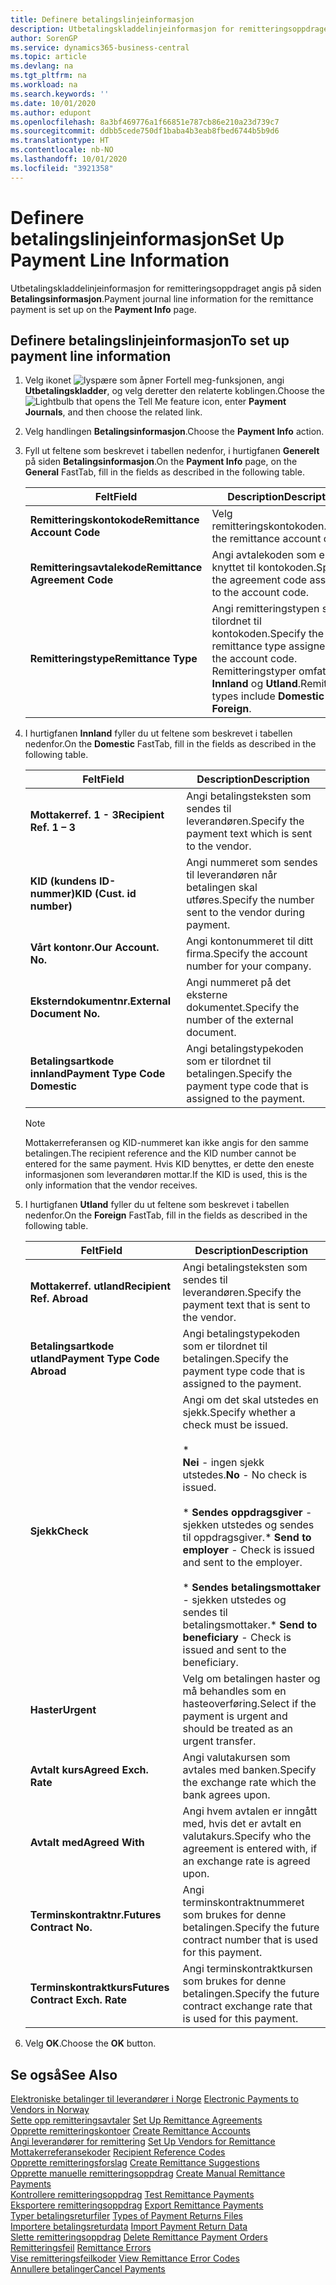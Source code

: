 ```yaml
---
title: Definere betalingslinjeinformasjon
description: Utbetalingskladdelinjeinformasjon for remitteringsoppdraget angis på siden Betalingsinformasjon.
author: SorenGP
ms.service: dynamics365-business-central
ms.topic: article
ms.devlang: na
ms.tgt_pltfrm: na
ms.workload: na
ms.search.keywords: ''
ms.date: 10/01/2020
ms.author: edupont
ms.openlocfilehash: 8a3bf469776a1f66851e787cb86e210a23d739c7
ms.sourcegitcommit: ddbb5cede750df1baba4b3eab8fbed6744b5b9d6
ms.translationtype: HT
ms.contentlocale: nb-NO
ms.lasthandoff: 10/01/2020
ms.locfileid: "3921358"
---
```

# <a name="set-up-payment-line-information"></a><span data-ttu-id="489c9-103">Definere betalingslinjeinformasjon</span><span class="sxs-lookup"><span data-stu-id="489c9-103">Set Up Payment Line Information</span></span>
<span data-ttu-id="489c9-104">Utbetalingskladdelinjeinformasjon for remitteringsoppdraget angis på siden **Betalingsinformasjon**.</span><span class="sxs-lookup"><span data-stu-id="489c9-104">Payment journal line information for the remittance payment is set up on the **Payment Info** page.</span></span>  

## <a name="to-set-up-payment-line-information"></a><span data-ttu-id="489c9-105">Definere betalingslinjeinformasjon</span><span class="sxs-lookup"><span data-stu-id="489c9-105">To set up payment line information</span></span>  

1.  <span data-ttu-id="489c9-106">Velg ikonet ![lyspære som åpner Fortell meg-funksjonen](../../media/ui-search/search_small.png "Fortell hva du vil gjøre"), angi **Utbetalingskladder**, og velg deretter den relaterte koblingen.</span><span class="sxs-lookup"><span data-stu-id="489c9-106">Choose the ![Lightbulb that opens the Tell Me feature](../../media/ui-search/search_small.png "Tell me what you want to do") icon, enter **Payment Journals**, and then choose the related link.</span></span>  
2.  <span data-ttu-id="489c9-107">Velg handlingen **Betalingsinformasjon**.</span><span class="sxs-lookup"><span data-stu-id="489c9-107">Choose the **Payment Info** action.</span></span>  
3.  <span data-ttu-id="489c9-108">Fyll ut feltene som beskrevet i tabellen nedenfor, i hurtigfanen **Generelt** på siden **Betalingsinformasjon**.</span><span class="sxs-lookup"><span data-stu-id="489c9-108">On the **Payment Info** page, on the **General** FastTab, fill in the fields as described in the following table.</span></span>  

    |<span data-ttu-id="489c9-109">Felt</span><span class="sxs-lookup"><span data-stu-id="489c9-109">Field</span></span>|<span data-ttu-id="489c9-110">Description</span><span class="sxs-lookup"><span data-stu-id="489c9-110">Description</span></span>|  
    |---------------------------------|---------------------------------------|  
    |<span data-ttu-id="489c9-111">**Remitteringskontokode**</span><span class="sxs-lookup"><span data-stu-id="489c9-111">**Remittance Account Code**</span></span>|<span data-ttu-id="489c9-112">Velg remitteringskontokoden.</span><span class="sxs-lookup"><span data-stu-id="489c9-112">Select the remittance account code.</span></span>|  
    |<span data-ttu-id="489c9-113">**Remitteringsavtalekode**</span><span class="sxs-lookup"><span data-stu-id="489c9-113">**Remittance Agreement Code**</span></span>|<span data-ttu-id="489c9-114">Angi avtalekoden som er knyttet til kontokoden.</span><span class="sxs-lookup"><span data-stu-id="489c9-114">Specify the agreement code assigned to the account code.</span></span>|  
    |<span data-ttu-id="489c9-115">**Remitteringstype**</span><span class="sxs-lookup"><span data-stu-id="489c9-115">**Remittance Type**</span></span>|<span data-ttu-id="489c9-116">Angi remitteringstypen som er tilordnet til kontokoden.</span><span class="sxs-lookup"><span data-stu-id="489c9-116">Specify the remittance type assigned to the account code.</span></span> <span data-ttu-id="489c9-117">Remitteringstyper omfatter **Innland** og **Utland**.</span><span class="sxs-lookup"><span data-stu-id="489c9-117">Remittance types include **Domestic** and **Foreign**.</span></span>|  

4.  <span data-ttu-id="489c9-118">I hurtigfanen **Innland** fyller du ut feltene som beskrevet i tabellen nedenfor.</span><span class="sxs-lookup"><span data-stu-id="489c9-118">On the **Domestic** FastTab, fill in the fields as described in the following table.</span></span>  

    |<span data-ttu-id="489c9-119">Felt</span><span class="sxs-lookup"><span data-stu-id="489c9-119">Field</span></span>|<span data-ttu-id="489c9-120">Description</span><span class="sxs-lookup"><span data-stu-id="489c9-120">Description</span></span>|  
    |---------------------------------|---------------------------------------|  
    |<span data-ttu-id="489c9-121">**Mottakerref. 1 - 3**</span><span class="sxs-lookup"><span data-stu-id="489c9-121">**Recipient Ref. 1 – 3**</span></span>|<span data-ttu-id="489c9-122">Angi betalingsteksten som sendes til leverandøren.</span><span class="sxs-lookup"><span data-stu-id="489c9-122">Specify the payment text which is sent to the vendor.</span></span>|  
    |<span data-ttu-id="489c9-123">**KID (kundens ID-nummer)**</span><span class="sxs-lookup"><span data-stu-id="489c9-123">**KID (Cust. id number)**</span></span>|<span data-ttu-id="489c9-124">Angi nummeret som sendes til leverandøren når betalingen skal utføres.</span><span class="sxs-lookup"><span data-stu-id="489c9-124">Specify the number sent to the vendor during payment.</span></span>|  
    |<span data-ttu-id="489c9-125">**Vårt kontonr.**</span><span class="sxs-lookup"><span data-stu-id="489c9-125">**Our Account. No.**</span></span>|<span data-ttu-id="489c9-126">Angi kontonummeret til ditt firma.</span><span class="sxs-lookup"><span data-stu-id="489c9-126">Specify the account number for your company.</span></span>|  
    |<span data-ttu-id="489c9-127">**Eksterndokumentnr.**</span><span class="sxs-lookup"><span data-stu-id="489c9-127">**External Document No.**</span></span>|<span data-ttu-id="489c9-128">Angi nummeret på det eksterne dokumentet.</span><span class="sxs-lookup"><span data-stu-id="489c9-128">Specify the number of the external document.</span></span>|  
    |<span data-ttu-id="489c9-129">**Betalingsartkode innland**</span><span class="sxs-lookup"><span data-stu-id="489c9-129">**Payment Type Code Domestic**</span></span>|<span data-ttu-id="489c9-130">Angi betalingstypekoden som er tilordnet til betalingen.</span><span class="sxs-lookup"><span data-stu-id="489c9-130">Specify the payment type code that is assigned to the payment.</span></span>|  

    > [!NOTE]  
    >  <span data-ttu-id="489c9-131">Mottakerreferansen og KID-nummeret kan ikke angis for den samme betalingen.</span><span class="sxs-lookup"><span data-stu-id="489c9-131">The recipient reference and the KID number cannot be entered for the same payment.</span></span> <span data-ttu-id="489c9-132">Hvis KID benyttes, er dette den eneste informasjonen som leverandøren mottar.</span><span class="sxs-lookup"><span data-stu-id="489c9-132">If the KID is used, this is the only information that the vendor receives.</span></span>  

5.  <span data-ttu-id="489c9-133">I hurtigfanen **Utland** fyller du ut feltene som beskrevet i tabellen nedenfor.</span><span class="sxs-lookup"><span data-stu-id="489c9-133">On the **Foreign** FastTab, fill in the fields as described in the following table.</span></span>  

    |<span data-ttu-id="489c9-134">Felt</span><span class="sxs-lookup"><span data-stu-id="489c9-134">Field</span></span>|<span data-ttu-id="489c9-135">Description</span><span class="sxs-lookup"><span data-stu-id="489c9-135">Description</span></span>|  
    |---------------------------------|---------------------------------------|  
    |<span data-ttu-id="489c9-136">**Mottakerref. utland**</span><span class="sxs-lookup"><span data-stu-id="489c9-136">**Recipient Ref. Abroad**</span></span>|<span data-ttu-id="489c9-137">Angi betalingsteksten som sendes til leverandøren.</span><span class="sxs-lookup"><span data-stu-id="489c9-137">Specify the payment text that is sent to the vendor.</span></span>|  
    |<span data-ttu-id="489c9-138">**Betalingsartkode utland**</span><span class="sxs-lookup"><span data-stu-id="489c9-138">**Payment Type Code Abroad**</span></span>|<span data-ttu-id="489c9-139">Angi betalingstypekoden som er tilordnet til betalingen.</span><span class="sxs-lookup"><span data-stu-id="489c9-139">Specify the payment type code that is assigned to the payment.</span></span>|  
    |<span data-ttu-id="489c9-140">**Sjekk**</span><span class="sxs-lookup"><span data-stu-id="489c9-140">**Check**</span></span>|<span data-ttu-id="489c9-141">Angi om det skal utstedes en sjekk.</span><span class="sxs-lookup"><span data-stu-id="489c9-141">Specify whether a check must be issued.</span></span><br /><br /> * <br />                        <span data-ttu-id="489c9-142">**Nei** - ingen sjekk utstedes.</span><span class="sxs-lookup"><span data-stu-id="489c9-142">**No** - No check is issued.</span></span><br /><br /> <span data-ttu-id="489c9-143">\* **Sendes oppdragsgiver** - sjekken utstedes og sendes til oppdragsgiver.</span><span class="sxs-lookup"><span data-stu-id="489c9-143">\* **Send to employer** - Check is issued and sent to the employer.</span></span><br /><br /> <span data-ttu-id="489c9-144">\* **Sendes betalingsmottaker** - sjekken utstedes og sendes til betalingsmottaker.</span><span class="sxs-lookup"><span data-stu-id="489c9-144">\* **Send to beneficiary** - Check is issued and sent to the beneficiary.</span></span>|  
    |<span data-ttu-id="489c9-145">**Haster**</span><span class="sxs-lookup"><span data-stu-id="489c9-145">**Urgent**</span></span>|<span data-ttu-id="489c9-146">Velg om betalingen haster og må behandles som en hasteoverføring.</span><span class="sxs-lookup"><span data-stu-id="489c9-146">Select if the payment is urgent and should be treated as an urgent transfer.</span></span>|  
    |<span data-ttu-id="489c9-147">**Avtalt kurs**</span><span class="sxs-lookup"><span data-stu-id="489c9-147">**Agreed Exch. Rate**</span></span>|<span data-ttu-id="489c9-148">Angi valutakursen som avtales med banken.</span><span class="sxs-lookup"><span data-stu-id="489c9-148">Specify the exchange rate which the bank agrees upon.</span></span>|  
    |<span data-ttu-id="489c9-149">**Avtalt med**</span><span class="sxs-lookup"><span data-stu-id="489c9-149">**Agreed With**</span></span>|<span data-ttu-id="489c9-150">Angi hvem avtalen er inngått med, hvis det er avtalt en valutakurs.</span><span class="sxs-lookup"><span data-stu-id="489c9-150">Specify who the agreement is entered with, if an exchange rate is agreed upon.</span></span>|  
    |<span data-ttu-id="489c9-151">**Terminskontraktnr.**</span><span class="sxs-lookup"><span data-stu-id="489c9-151">**Futures Contract No.**</span></span>|<span data-ttu-id="489c9-152">Angi terminskontraktnummeret som brukes for denne betalingen.</span><span class="sxs-lookup"><span data-stu-id="489c9-152">Specify the future contract number that is used for this payment.</span></span>|  
    |<span data-ttu-id="489c9-153">**Terminskontraktkurs**</span><span class="sxs-lookup"><span data-stu-id="489c9-153">**Futures Contract Exch. Rate**</span></span>|<span data-ttu-id="489c9-154">Angi terminskontraktkursen som brukes for denne betalingen.</span><span class="sxs-lookup"><span data-stu-id="489c9-154">Specify the future contract exchange rate that is used for this payment.</span></span>|  

6.  <span data-ttu-id="489c9-155">Velg **OK**.</span><span class="sxs-lookup"><span data-stu-id="489c9-155">Choose the **OK** button.</span></span>  

## <a name="see-also"></a><span data-ttu-id="489c9-156">Se også</span><span class="sxs-lookup"><span data-stu-id="489c9-156">See Also</span></span>  
 <span data-ttu-id="489c9-157">[Elektroniske betalinger til leverandører i Norge](electronic-payments-to-vendors-in-norway.md) </span><span class="sxs-lookup"><span data-stu-id="489c9-157">[Electronic Payments to Vendors in Norway](electronic-payments-to-vendors-in-norway.md) </span></span>  
 <span data-ttu-id="489c9-158">[Sette opp remitteringsavtaler](how-to-set-up-remittance-agreements.md) </span><span class="sxs-lookup"><span data-stu-id="489c9-158">[Set Up Remittance Agreements](how-to-set-up-remittance-agreements.md) </span></span>  
 <span data-ttu-id="489c9-159">[Opprette remitteringskontoer](how-to-create-remittance-accounts.md) </span><span class="sxs-lookup"><span data-stu-id="489c9-159">[Create Remittance Accounts](how-to-create-remittance-accounts.md) </span></span>  
 <span data-ttu-id="489c9-160">[Angi leverandører for remittering](how-to-set-up-vendors-for-remittance.md) </span><span class="sxs-lookup"><span data-stu-id="489c9-160">[Set Up Vendors for Remittance](how-to-set-up-vendors-for-remittance.md) </span></span>  
 <span data-ttu-id="489c9-161">[Mottakerreferansekoder](recipient-reference-codes.md) </span><span class="sxs-lookup"><span data-stu-id="489c9-161">[Recipient Reference Codes](recipient-reference-codes.md) </span></span>  
 <span data-ttu-id="489c9-162">[Opprette remitteringsforslag](how-to-create-remittance-suggestions.md) </span><span class="sxs-lookup"><span data-stu-id="489c9-162">[Create Remittance Suggestions](how-to-create-remittance-suggestions.md) </span></span>  
 <span data-ttu-id="489c9-163">[Opprette manuelle remitteringsoppdrag](how-to-create-manual-remittance-payments.md) </span><span class="sxs-lookup"><span data-stu-id="489c9-163">[Create Manual Remittance Payments](how-to-create-manual-remittance-payments.md) </span></span>  
 <span data-ttu-id="489c9-164">[Kontrollere remitteringsoppdrag](how-to-test-remittance-payments.md) </span><span class="sxs-lookup"><span data-stu-id="489c9-164">[Test Remittance Payments](how-to-test-remittance-payments.md) </span></span>  
 <span data-ttu-id="489c9-165">[Eksportere remitteringsoppdrag](how-to-export-remittance-payments.md) </span><span class="sxs-lookup"><span data-stu-id="489c9-165">[Export Remittance Payments](how-to-export-remittance-payments.md) </span></span>  
 <span data-ttu-id="489c9-166">[Typer betalingsreturfiler](types-of-payment-returns-files.md) </span><span class="sxs-lookup"><span data-stu-id="489c9-166">[Types of Payment Returns Files](types-of-payment-returns-files.md) </span></span>  
 <span data-ttu-id="489c9-167">[Importere betalingsreturdata](how-to-import-payment-return-data.md) </span><span class="sxs-lookup"><span data-stu-id="489c9-167">[Import Payment Return Data](how-to-import-payment-return-data.md) </span></span>  
 <span data-ttu-id="489c9-168">[Slette remitteringsoppdrag](how-to-delete-remittance-payment-orders.md) </span><span class="sxs-lookup"><span data-stu-id="489c9-168">[Delete Remittance Payment Orders](how-to-delete-remittance-payment-orders.md) </span></span>  
 <span data-ttu-id="489c9-169">[Remitteringsfeil](remittance-errors.md) </span><span class="sxs-lookup"><span data-stu-id="489c9-169">[Remittance Errors](remittance-errors.md) </span></span>  
 <span data-ttu-id="489c9-170">[Vise remitteringsfeilkoder](how-to-view-remittance-error-codes.md) </span><span class="sxs-lookup"><span data-stu-id="489c9-170">[View Remittance Error Codes](how-to-view-remittance-error-codes.md) </span></span>  
 [<span data-ttu-id="489c9-171">Annullere betalinger</span><span class="sxs-lookup"><span data-stu-id="489c9-171">Cancel Payments</span></span>](how-to-cancel-payments.md)
